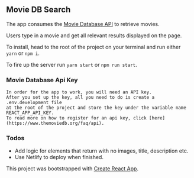 ## Movie DB Search

The app consumes the [Movie Database API](https://www.themoviedb.org/) to retrieve movies.

Users type in a movie and get all relevant results displayed on the page.

To install, head to the root of the project on your terminal and run either `yarn` or `npm i`.

To fire up the server run `yarn start` or `npm run start`.

### Movie Database Api Key

```
In order for the app to work, you will need an API key. 
After you set up the key, all you need to do is create a .env.development file 
at the root of the project and store the key under the variable name REACT_APP_API_KEY. 
To read more on how to register for an api key, click [here](https://www.themoviedb.org/faq/api).
```

### Todos

- Add logic for elements that return with no images, title, description etc.
- Use Netlify to deploy when finished.

This project was bootstrapped with [Create React App](https://github.com/facebookincubator/create-react-app).
